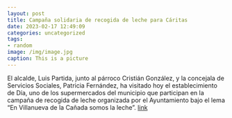 ```yaml
---
layout: post
title: Campaña solidaria de recogida de leche para Cáritas
date: 2023-02-17 12:49:09
categories: uncategorized
tags:
- random
image: /img/image.jpg
caption: This is a picture
---
```

El alcalde, Luis Partida, junto al párroco Cristián González, y la concejala de Servicios Sociales, Patricia Fernández, ha visitado hoy el establecimiento de Día, uno de los supermercados del municipio que participan en la campaña de recogida de leche organizada por el Ayuntamiento bajo el lema “En Villanueva de la Cañada somos la leche”.  [link](https://www.ayto-villacanada.es/noticias/campana-solidaria-de-recogida-de-leche-para-caritas/)
